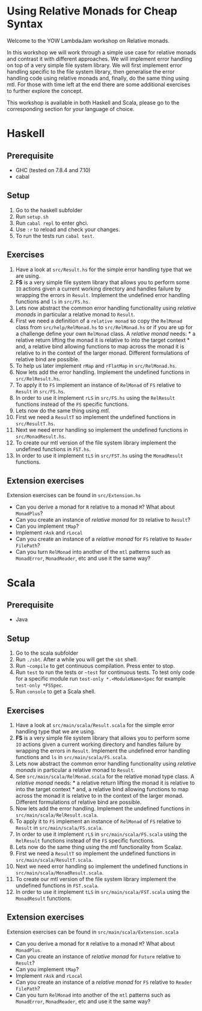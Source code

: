 Using Relative Monads for Cheap Syntax
======================================

Welcome to the YOW LambdaJam workshop on Relative monads.

In this workshop we will work through a simple use case for relative monads and contrast it with
different approaches. We will implement error handling on top of a very simple file system library.
We will first implement error handling specific to the file system library, then generalise the
error handling code using relative monads and, finally, do the same thing using mtl. For those with
time left at the end there are some additional exercises to further explore the concept.

This workshop is available in both Haskell and Scala, please go to the corresponding section for 
your language of choice.

Haskell
=======

Prerequisite
------------

* GHC (tested on 7.8.4 and 7.10)
* cabal

Setup
-----

1. Go to the haskell subfolder
2. Run `setup.sh`
3. Run `cabal repl` to enter ghci.
4. Use `:r` to reload and check your changes.
5. To run the tests run `cabal test`.

Exercises
---------

1. Have a look at `src/Result.hs` for the simple error handling type that we are using.
2. **FS** is a very simple file system library that allows you to perform some `IO` actions given a
   current working directory and handles failure by wrapping the errors in `Result`. Implement the
   undefined error handling functions  and `ls` in `src/FS.hs`.
3. Lets now abstract the common error handling functionality using _relative monads_ in particular a
   relative monad to `Result`.
  1. First we need a definition of a `relative monad` so copy the `RelMonad` class from
     `src/help/RelMonad.hs` to `src/RelMonad.hs` or if you are up for a challenge define your own 
     `RelMonad` class. A _relative monad_ needs:
    * a relative return lifting the monad it is relative to into the target context
    * and, a relative bind allowing functions to map across the monad it is relative to in the
      context of the larger monad. Different formulations of relative bind are possible.
  2. To help us later implement `rMap` and `rFlatMap` in `src/RelMonad.hs`.
  3. Now lets add the error handling. Implement the undefined functions in `src/RelResult.hs`.
  4. To apply it to `FS` implement an instance of `RelMonad` of `FS` relative to `Result` in `src/FS.hs`.
  5. In order to use it implement `rLS` in `src/FS.hs` using the `RelResult` functions instead of
     the `FS` specific functions.
4. Lets now do the same thing using _mtl_.
  1. First we need a `ResultT` so implement the undefined functions in `src/ResultT.hs`.
  2. Next we need error handling so implement the undefined functions in `src/MonadResult.hs`.
  3. To create our mtl version of the file system library implement the undefined functions in `FST.hs`.
  4. In order to use it implement `tLS` in `src/FST.hs` using the `MonadResult` functions.

Extension exercises
-------------------

Extension exercises can be found in `src/Extension.hs`

* Can you derive a monad for `R` relative to a monad `M`? What about `MonadPlus`?
* Can you create an instance of _relative monad_ for `IO` relative to `Result`?
* Can you implement `tMap`?
* Implement `rAsk` and `rLocal`
* Can you create an instance of a _relative monad_ for `FS` relative to `Reader FilePath`?
* Can you turn `RelMonad` into another of the `mtl` patterns such as `MonadError`, `MonadReader`, etc
  and use it the same way?



Scala
=====

Prerequisite
------------

* Java

Setup
-----

1. Go to the scala subfolder
2. Run `./sbt`. After a while you will get the `sbt` shell.
3. Run `~compile` to get continuous compilation. Press enter to stop.
4. Run `test` to run the tests or `~test` for continuous tests. To test only code for a specific
   module run `test-only *.<ModuleName>Spec` for example `test-only *FSSpec`.
5. Run `console` to get a Scala shell.

Exercises
---------

1. Have a look at `src/main/scala/Result.scala` for the simple error handling type that we are using.
2. **FS** is a very simple file system library that allows you to perform some `IO` actions given a
   current working directory and handles failure by wrapping the errors in `Result`. Implement the
   undefined error handling functions  and `ls` in `src/main/scala/FS.scala`.
3. Lets now abstract the common error handling functionality using _relative monads_ in particular a
   relative monad to `Result`.
  1. See `src/main/scala/RelMonad.scala` for the relative monad type class. A _relative monad_ needs:
    * a relative return lifting the monad it is relative to into the target context
    * and, a relative bind allowing functions to map across the monad it is relative to in the
      context of the larger monad. Different formulations of relative bind are possible.
  2. Now lets add the error handling. Implement the undefined functions in `src/main/scala/RelResult.scala`.
  3. To apply it to `FS` implement an instance of `RelMonad` of `FS` relative to `Result` in `src/main/scala/FS.scala`.
  4. In order to use it implement `rLS` in `src/main/scala/FS.scala` using the `RelResult` functions instead of
     the `FS` specific functions.
4. Lets now do the same thing using the _mtl_ functionality from Scalaz.
  1. First we need a `ResultT` so implement the undefined functions in `src/main/scala/ResultT.scala`.
  2. Next we need error handling so implement the undefined functions in `src/main/scala/MonadResult.scala`.
  3. To create our mtl version of the file system library implement the undefined functions in `FST.scala`.
  4. In order to use it implement `tLS` in `src/main/scala/FST.scala` using the `MonadResult` functions.

Extension exercises
-------------------

Extension exercises can be found in `src/main/scala/Extension.scala`

* Can you derive a monad for `R` relative to a monad `M`? What about `MonadPlus`.
* Can you create an instance of _relative monad_ for `Future` relative to `Result`?
* Can you implement `tMap`?
* Implement `rAsk` and `rLocal`
* Can you create an instance of a _relative monad_ for `FS` relative to `Reader FilePath`?
* Can you turn `RelMonad` into another of the `mtl` patterns such as `MonadError`, `MonadReader`, etc
  and use it the same way?
